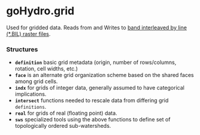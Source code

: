 # goHydro.grid

Used for gridded data. Reads from and Writes to [band interleaved by line (*.BIL) raster files](https://desktop.arcgis.com/en/arcmap/10.5/manage-data/raster-and-images/bil-bip-and-bsq-raster-files.htm).



### Structures

* **`definition`** basic grid metadata (origin, number of rows/columns, rotation, cell widths, etc.)
* **`face`** is an alternate grid organization scheme based on the shared faces among grid cells.
* **`indx`** for grids of integer data, generally assumed to have categorical implications.
* **`intersect`** functions needed to rescale data from differing grid `definitions`.
* **`real`** for grids of real (floating point) data.
* **`sws`** specialized tools using the above functions to define set of topologically ordered sub-watersheds.
